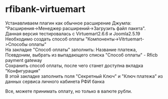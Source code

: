 # rfibank-virtuemart
Устанавливаем плагин как обычное расширение Джумла: "Расширения->Менеджер расширений->Загрузить файл пакета".  
Данная версия тестировалась с Virtuemart2.6.6 и Joomla2.5.19  
Необходимо создать способ оплаты "Компоненты->Vitrtuemart->Способы оплаты"  
На закладке "Способ оплаты" заполнить: Название платежа, Псевдоним, выбрать из выпадающего списка "Способ оплаты" - Rficb payment gateway  
Сохранить способ оплаты, после чего станет доступна вкладка "Конфигурация"  
В этой закладке заполнить поля "Секретный Ключ" и "Ключ платежа" из данных сервиса личного кабинета РФИ банка  

Все, можете принимать оплату, но только в валюте рубли.
